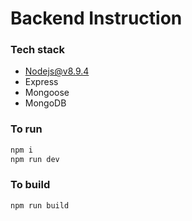 # Backend Instruction 

### Tech stack

+ Nodejs@v8.9.4
+ Express 
+ Mongoose
+ MongoDB

### To run
```sh
npm i
npm run dev
```

### To build 
```sh
npm run build 
```